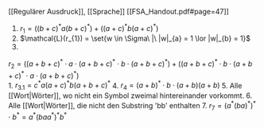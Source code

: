 [[Regulärer Ausdruck]], [[Sprache]]
[[FSA_Handout.pdf#page=47]]

1. $r_{1} = ((b + c)^{*}a(b + c)^{*}) + ((a + c)^{*}b(a + c)^{*})$ 
2. $\mathcal{L}(r_{1}) = \set{w \in \Sigma\ |\ |w|_{a} = 1 \lor |w|_{b} = 1}$
3. 
$r_{2} = ((a + b + c)^{*}\cdot a \cdot (a + b + c)^{*} \cdot b \cdot (a + b + c)^{*}) + ((a + b + c)^{*}\cdot b \cdot (a + b + c)^{*} \cdot a \cdot (a + b + c)^{*})$  
	1. $r_{3.1} = c^{*} a (a + c)^{*} b (a + b + c)^{*}$ 
4. $r_{4} = (a + b)^{*} \cdot b \cdot (a + b)(a + b)$ 
5. Alle [[Wort|Wörter]], wo nicht ein Symbol zweimal hintereinander vorkommt.
6. Alle [[Wort|Wörter]], die nicht den Substring 'bb' enthalten
7. $r_{7} = (a^{*}(ba)^{*})^{*} \cdot b^{*} = a^{*}(baa^{*})^{*}b^*$  
